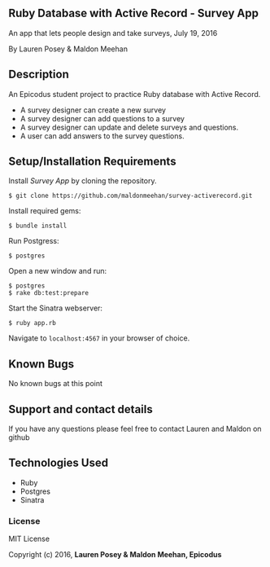 ## Ruby Database with Active Record - Survey App

An app that lets people design and take surveys, July 19, 2016

By Lauren Posey & Maldon Meehan

## Description

An Epicodus student project to practice Ruby database with Active Record.

* A survey designer can create a new survey
* A survey designer can add questions to a survey
* A survey designer can update and delete surveys and questions.
* A user can add answers to the survey questions.

## Setup/Installation Requirements

Install *Survey App* by cloning the repository.  
```
$ git clone https://github.com/maldonmeehan/survey-activerecord.git
```

Install required gems:
```
$ bundle install
```

Run Postgress:
```
$ postgres
```

Open a new window and run:
```
$ postgres
$ rake db:test:prepare
```

Start the Sinatra webserver:
```
$ ruby app.rb
```

Navigate to `localhost:4567` in your browser of choice.

## Known Bugs

No known bugs at this point

## Support and contact details

If you have any questions please feel free to contact Lauren and Maldon on github

## Technologies Used

* Ruby
* Postgres
* Sinatra

### License

MIT License

Copyright (c) 2016, **Lauren Posey & Maldon Meehan, Epicodus**
